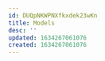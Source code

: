```yaml
---
id: DUQpNKWPNXfkxdek23wKn
title: Models
desc: ''
updated: 1634267061076
created: 1634267061076
---
```


